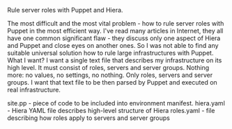 Rule server roles with Puppet and Hiera.

The most difficult and the most vital problem - how to rule server roles with Puppet in the most efficient way. I've read many articles in Internet, they all have one common significant flaw - they discuss only one aspect of Hiera and Puppet and close eyes on another ones. So I was not able to find any suitable universal solution how to rule large infrastructures with Puppet.
What I want?
I want a single text file that describes my infrastructure on its high level. It must consist of roles, servers and server groups. Nothing more: no values, no settings, no nothing. Only roles, servers and server groups. I  want that text file to be then parsed by Puppet and executed on real infrastructure.

site.pp - piece of code to be included into environment manifest.
hiera.yaml - Hiera YAML file describes high-level structure of Hiera
roles.yaml - file describing how roles apply to servers and server groups
